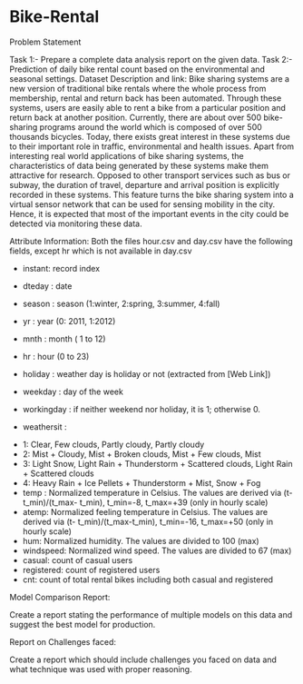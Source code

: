 # Bike-Rental
Problem Statement

Task 1:- Prepare a complete data analysis report on the given data.
Task 2:- Prediction of daily bike rental count based on the environmental and
seasonal settings.
Dataset Description and link:
Bike sharing systems are a new version of traditional bike rentals where the whole
process from membership, rental and return back has been automated. Through these
systems, users are easily able to rent a bike from a particular position and return back
at another position. Currently, there are about over 500 bike-sharing programs around
the world which is composed of over 500 thousands bicycles. Today, there exists great
interest in these systems due to their important role in traffic, environmental and health
issues. Apart from interesting real world applications of bike sharing systems, the
characteristics of data being generated by these systems make them attractive for
research. Opposed to other transport services such as bus or subway, the duration of
travel, departure and arrival position is explicitly recorded in these systems. This feature
turns the bike sharing system into a virtual sensor network that can be used for sensing
mobility in the city. Hence, it is expected that most of the important events in the city
could be detected via monitoring these data.

Attribute Information:
Both the files hour.csv and day.csv have the following fields, except hr which is not
available in day.csv
- instant: record index
- dteday : date
- season : season (1:winter, 2:spring, 3:summer, 4:fall)

- yr : year (0: 2011, 1:2012)
- mnth : month ( 1 to 12)
- hr : hour (0 to 23)
- holiday : weather day is holiday or not (extracted from [Web Link])
- weekday : day of the week
- workingday : if neither weekend nor holiday, it is 1; otherwise 0.
+ weathersit :
- 1: Clear, Few clouds, Partly cloudy, Partly cloudy
- 2: Mist + Cloudy, Mist + Broken clouds, Mist + Few clouds, Mist
- 3: Light Snow, Light Rain + Thunderstorm + Scattered clouds, Light Rain + Scattered
clouds
- 4: Heavy Rain + Ice Pellets + Thunderstorm + Mist, Snow + Fog
- temp : Normalized temperature in Celsius. The values are derived via (t-t_min)/(t_max-
t_min), t_min=-8, t_max=+39 (only in hourly scale)
- atemp: Normalized feeling temperature in Celsius. The values are derived via (t-
t_min)/(t_max-t_min), t_min=-16, t_max=+50 (only in hourly scale)
- hum: Normalized humidity. The values are divided to 100 (max)
- windspeed: Normalized wind speed. The values are divided to 67 (max)
- casual: count of casual users
- registered: count of registered users
- cnt: count of total rental bikes including both casual and registered

Model Comparison Report:

Create a report stating the performance of multiple models on this data and
suggest the best model for production.

Report on Challenges faced:

Create a report which should include challenges you faced on data and
what technique was used with proper reasoning.
